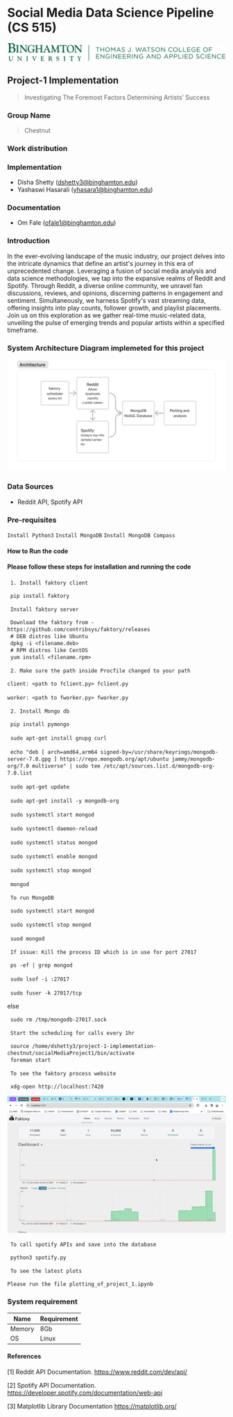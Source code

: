 # Social Media Data Science Pipeline (CS 515)

![bu](./bulogo.png)

## Project-1 Implementation
> Investigating The Foremost Factors Determining Artists’ Success

### Group Name
> Chestnut

### Work distribution
### Implementation
- Disha Shetty (dshetty3@binghamton.edu)
- Yashaswi Hasarali (yhasara1@binghamton.edu)
### Documentation
- Om Fale (ofale1@binghamton.edu)


### Introduction

In the ever-evolving landscape of the music industry, our project delves into the intricate dynamics that define an artist's journey in this era of unprecedented change. Leveraging a fusion of social media analysis and data science methodologies, we tap into the expansive realms of Reddit and Spotify. Through Reddit, a diverse online community, we unravel fan discussions, reviews, and opinions, discerning patterns in engagement and sentiment. Simultaneously, we harness Spotify's vast streaming data, offering insights into play counts, follower growth, and playlist placements. Join us on this exploration as we gather real-time music-related data, unveiling the pulse of emerging trends and popular artists within a specified timeframe.

### System Architecture Diagram implemeted for this project

![bu](./ArchitectureDiagram.png)

### Data Sources
- Reddit API, Spotify API

### Pre-requisites

<code>Install Python3</code>
<code>Install MongoDB</code>
<code>Install MongoDB Compass</code>

#### How to Run the code

<h4> Please follow these steps for installation and running the code </h4>


<code> 1. Install faktory client</code>

     pip install faktory

<code> Install faktory server </code>
    
     Download the faktory from - https://github.com/contribsys/faktory/releases
     # DEB distros like Ubuntu
     dpkg -i <filename.deb>
     # RPM distros like CentOS
     yum install <filename.rpm>


<code> 2. Make sure the path inside Procfile changed to your path </code>

    client: <path to fclient.py> fclient.py
    
    worker: <path to fworker.py> fworker.py


<code> 2. Install Mongo db </code>

     pip install pymongo

     sudo apt-get install gnupg curl
     
     echo "deb [ arch=amd64,arm64 signed-by=/usr/share/keyrings/mongodb-server-7.0.gpg ] https://repo.mongodb.org/apt/ubuntu jammy/mongodb-org/7.0 multiverse" | sudo tee /etc/apt/sources.list.d/mongodb-org-7.0.list

     sudo apt-get update

     sudo apt-get install -y mongodb-org

     sudo systemctl start mongod

     sudo systemctl daemon-reload

     sudo systemctl status mongod

     sudo systemctl enable mongod

     sudo systemctl stop mongod

     mongod

<code> To run MongoDB </code>     

     sudo systemctl start mongod

     sudo systemctl stop mongod

     suod mongod
     
<code> If issue: Kill the process ID which is in use for port 27017 </code> 

     ps -ef | grep mongod

     sudo lsof -i :27017

     sudo fuser -k 27017/tcp

else

     sudo rm /tmp/mongodb-27017.sock
    
<code> Start the scheduling for calls every 1hr </code>

     source /home/dshetty3/project-1-implementation-chestnut/socialMediaProject1/bin/activate
     foreman start

<code> To see the faktory process website </code>

     xdg-open http://localhost:7420

<img src="./Faktory.gif" alt="Demo GIF" width="900"/>
     

<code> To call spotify APIs and save into the database </code>

     python3 spotify.py

<code> To see the latest plots </code>

    Please run the file plotting_of_project_1.ipynb


### System requirement

| Name | Requirement |
| ------ | ------ |
| Memory | 8Gb |
| OS | Linux |

#### References 

[1] Reddit API Documentation. https://www.reddit.com/dev/api/

[2] Spotify API Documentation. https://developer.spotify.com/documentation/web-api

[3] Matplotlib Library Documentation https://matplotlib.org/













